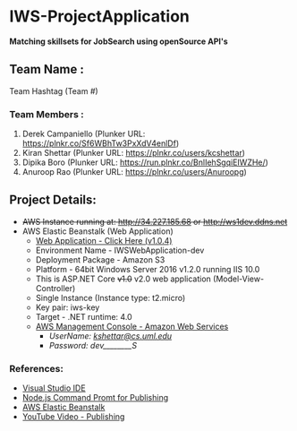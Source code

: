 # IWS-ProjectApplication
**Matching skillsets for JobSearch using openSource API's**
## Team Name : 
Team Hashtag (Team #)
### Team Members :
1. Derek Campaniello (Plunker URL: https://plnkr.co/Sf6WBhTw3PxXdV4enlDf)
2. Kiran Shettar (Plunker URL: https://plnkr.co/users/kcshettar)
3. Dipika Boro (Plunker URL: https://run.plnkr.co/BnlIehSgqiEIWZHe/)
4. Anuroop Rao (Plunker URL: https://plnkr.co/users/Anuroopg)
## Project Details:
- ~~AWS Instance running at: http://34.227.185.68 or http://ws1dev.ddns.net~~
- AWS Elastic Beanstalk (Web Application)
    - [Web Application - Click Here (v1.0.4)](http://iwswebapplication-dev.us-west-2.elasticbeanstalk.com/)
    - Environment Name - IWSWebApplication-dev
    - Deployment Package - Amazon S3
    - Platform - 64bit Windows Server 2016 v1.2.0 running IIS 10.0
    - This is ASP.NET Core ~~v1.0~~ v2.0 web application (Model-View-Controller)
    - Single Instance (Instance type: t2.micro)
    - Key pair: iws-key 
    - Target - .NET runtime: 4.0 
    - [AWS Management Console - Amazon Web Services](https://aws.amazon.com/console/)
        - *UserName: kshettar@cs.uml.edu*
        - *Password: dev________S*
### References: 
- [Visual Studio IDE](https://www.visualstudio.com/vs/)
- [Node.js Command Promt for Publishing](https://docs.npmjs.com/getting-started/installing-node)
- [AWS Elastic Beanstalk](https://aws.amazon.com/elasticbeanstalk/)
- [YouTube Video - Publishing](https://www.youtube.com/watch?v=7TERFQ_U9W0)